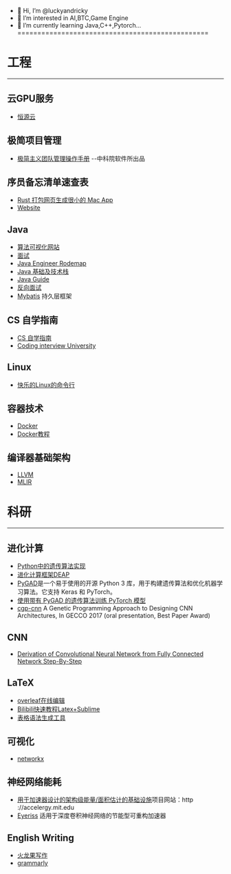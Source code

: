 - 👋 Hi, I’m @luckyandricky
- 👀 I’m interested in AI,BTC,Game Engine
- 🌱 I’m currently learning Java,C++,Pytorch...<br />
================================================<br />
# 工程
___
## 云GPU服务
* [恒源云](https://gpushare.com/auth/register?user=17*****9189&fromId=1f700011c003&source=link)<br />
## 极简项目管理
* [极简主义团队管理操作手册](https://github.com/lazyparser/minimalist-team-leader) --中科院软件所出品<br />
## **序员备忘清单速查表**
* [Rust 打包网页生成很小的 Mac App](https://github.com/tw93/Pake)<br />
* [Website](https://wangchujiang.com/reference/index.html)<br />
## **Java**<br />
* [算法可视化网站](https://www.cs.usfca.edu/~galles/visualization/Algorithms.html)<br />
* [面试](https://github.com/cosen1024/Java-Interview)<br />
* [Java Engineer Rodemap](https://hollischuang.github.io/toBeTopJavaer/#/menu)<br />
* [Java 基础及技术栈](https://github.com/luckyandricky/Notebook/blob/main/java%E6%8A%80%E6%9C%AF%E6%A0%88/java%E5%9F%BA%E7%A1%80.md)<br />
* [Java Guide](https://github.com/Snailclimb/JavaGuide)<br />
* [反向面试](https://github.com/yifeikong/reverse-interview-zh)<br />
* [Mybatis](https://mybatis.org/mybatis-3/) 持久层框架<br />
## **CS 自学指南**<br />
* [CS 自学指南](https://csdiy.wiki/)<br />
* [Coding interview University ](https://github.com/jwasham/coding-interview-university)<br />
## **Linux**<br />
* [快乐的Linux的命令行](http://billie66.github.io/TLCL/index.html)<br />
## **容器技术**<br />
* [Docker](https://wangchujiang.com/reference/docs/docker.html#%E4%B8%80%E8%88%AC%E5%91%BD%E4%BB%A4)<br />
* [Docker教程](https://vuepress.mirror.docker-practice.com/)<br />
## **编译器基础架构**<br />
* [LLVM](https://github.com/llvm/llvm-project)<br />
* [MLIR](https://mlir.llvm.org/getting_started/TestingGuide/#command-line-incantations)<br />
# 科研
___
## **进化计算**<br />
* [Python中的遗传算法实现](https://towardsdatascience.com/genetic-algorithm-implementation-in-python-5ab67bb124a6)<br />
* [进化计算框架DEAP](https://github.com/DEAP/deap)<br />
* [PyGAD](https://github.com/ahmedfgad/GeneticAlgorithmPython)是一个易于使用的开源 Python 3 库，用于构建遗传算法和优化机器学习算法。它支持 Keras 和 PyTorch。<br />
* [使用带有 PyGAD 的遗传算法训练 PyTorch 模型](https://neptune.ai/blog/train-pytorch-models-using-genetic-algorithm-with-pygad)<br />
*  [cgp-cnn](https://github.com/sg-nm/cgp-cnn-PyTorch) A Genetic Programming Approach to Designing CNN Architectures, In GECCO 2017 (oral presentation, Best Paper Award)<br />

## **CNN**<br />
* [Derivation of Convolutional Neural Network from Fully Connected Network Step-By-Step](https://towardsdatascience.com/derivation-of-convolutional-neural-network-from-fully-connected-network-step-by-step-b42ebafa5275)<br />
## **LaTeX**<br />
* [overleaf在线编辑](https://www.overleaf.com/)<br />
* [Bilibili快速教程Latex+Sublime](https://www.bilibili.com/video/BV1p44y1P7P4/?spm_id_from=333.999.0.0)<br />
* [表格语法生成工具](https://www.tablesgenerator.com/#)<br />
## **可视化**<br />
* [networkx](https://github.com/networkx/networkx)<br />

## **神经网络能耗**<br />
* [用于加速器设计的架构级能量/面积估计的基础设施](https://github.com/Accelergy-Project/accelergy)项目网站：http ://accelergy.mit.edu<br />
* [Eyeriss](https://eyeriss.mit.edu/) 适用于深度卷积神经网络的节能型可重构加速器<br />
## **English Writing**<br />
* [火龙果写作](https://web.mypitaya.com/)<br />
* [grammarly](https://app.grammarly.com/)<br />
<!---
luckyandricky/luckyandricky is a ✨ special ✨ repository because its `README.md` (this file) appears on your GitHub profile.
You can click the Preview link to take a look at your changes.
--->
